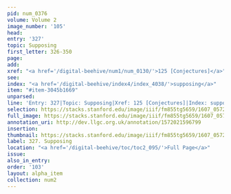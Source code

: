 ```yaml
---
pid: num_0376
volume: Volume 2
image_number: '105'
head:
entry: '327'
topic: Supposing
first_letter: 326-350
page:
add:
xref: "<a href='/digital-beehive/num1/num_0130/'>125 [Conjectures]</a>"
see:
index: "<a href='/digital-beehive/index4/index_4038/'>supposing</a>"
item: "#item-3045b1669"
unparsed:
line: 'Entry: 327|Topic: Supposing|Xref: 125 [Conjectures]|Index: supposing|#item-3045b1669'
selection: https://stacks.stanford.edu/image/iiif/fm855tg5659/1607_0572/329,3059,3001,679/full/0/default.jpg
full_image: https://stacks.stanford.edu/image/iiif/fm855tg5659/1607_0572/full/full/0/default.jpg
annotation_uri: http://dev.llgc.org.uk/annotation/1572021596799
insertion:
thumbnail: https://stacks.stanford.edu/image/iiif/fm855tg5659/1607_0572/329,3059,600,180/250,/0/default.jpg
label: 327. Supposing
location: "<a href='/digital-beehive/toc/toc2_095/'>Full Page</a>"
issue:
also_in_entry:
order: '103'
layout: alpha_item
collection: num2
---
```

